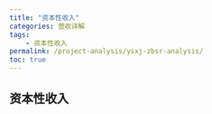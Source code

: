 ```yaml
---
title: "资本性收入"
categories: 营收详解
tags:
    - 资本性收入
permalink: /project-analysis/ysxj-zbsr-analysis/
toc: true
---
```


## 资本性收入
